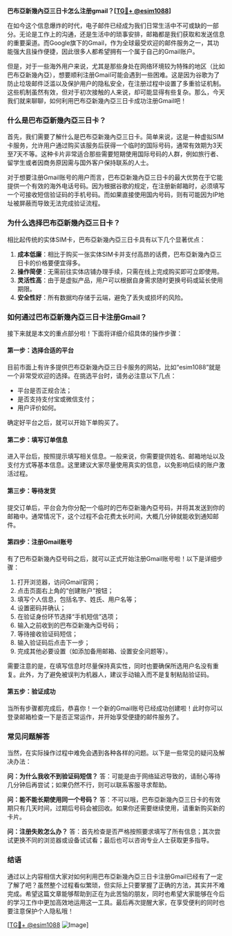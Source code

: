 **巴布亞新幾內亞三日卡怎么注册gmail？[[TG💪+ @esim1088](https://t.me/s/esim1088)]**

在如今这个信息爆炸的时代，电子邮件已经成为我们日常生活中不可或缺的一部分。无论是工作上的沟通，还是生活中的琐事安排，邮箱都是我们获取和发送信息的重要渠道。而Google旗下的Gmail，作为全球最受欢迎的邮件服务之一，其功能强大且操作便捷，因此很多人都希望拥有一个属于自己的Gmail账户。

但是，对于一些海外用户来说，尤其是那些身处在网络环境较为特殊的地区（比如巴布亞新幾內亞），想要顺利注册Gmail可能会遇到一些困难。这是因为谷歌为了防止垃圾邮件泛滥以及保护用户的隐私安全，在注册过程中设置了多重验证机制。这些机制虽然有效，但对于初次接触的人来说，却可能显得有些复杂。那么，今天我们就来聊聊，如何利用巴布亞新幾內亞三日卡成功注册Gmail吧！

### **什么是巴布亞新幾內亞三日卡？**

首先，我们需要了解什么是巴布亞新幾內亞三日卡。简单来说，这是一种虚拟SIM卡服务，允许用户通过购买该服务后获得一个临时的国际号码，通常有效期为3天至7天不等。这种卡片非常适合那些需要短期使用国际号码的人群，例如旅行者、留学生或者因商务原因需与国外客户保持联系的人士。

对于想要注册Gmail账号的用户而言，巴布亞新幾內亞三日卡的最大优势在于它能提供一个有效的海外电话号码。因为根据谷歌的规定，在注册新邮箱时，必须填写一个可接收短信验证码的手机号码。而如果直接使用国内号码，则有可能因为IP地址被屏蔽而导致无法完成验证流程。

### **为什么选择巴布亞新幾內亞三日卡？**

相比起传统的实体SIM卡，巴布亞新幾內亞三日卡具有以下几个显著优点：

1. **成本低廉**：相比于购买一张实体SIM卡并支付高昂的话费，巴布亞新幾內亞三日卡的价格要便宜得多。
2. **操作简便**：无需前往实体店铺办理手续，只需在线上完成购买即可立即使用。
3. **灵活性高**：由于是虚拟产品，用户可以根据自身需求随时更换号码或延长使用期限。
4. **安全性好**：所有数据均存储于云端，避免了丢失或损坏的风险。

### **如何通过巴布亞新幾內亞三日卡注册Gmail？**

接下来就是本文的重点部分啦！下面将详细介绍具体的操作步骤：

#### **第一步：选择合适的平台**
目前市面上有许多提供巴布亞新幾內亞三日卡服务的网站，比如“esim1088”就是一个非常受欢迎的选择。在挑选平台时，请务必注意以下几点：
- 平台是否正规合法；
- 是否支持支付宝或微信支付；
- 用户评价如何。

确定好平台之后，就可以开始下单购买了。

#### **第二步：填写订单信息**
进入平台后，按照提示填写相关信息。一般来说，你需要提供姓名、邮箱地址以及支付方式等基本信息。这里建议大家尽量使用真实的信息，以免影响后续的账户激活过程。

#### **第三步：等待发货**
提交订单后，平台会为你分配一个临时的巴布亞新幾內亞号码，并将其发送到你的邮箱中。通常情况下，这个过程不会花费太长时间，大概几分钟就能收到通知邮件。

#### **第四步：注册Gmail账号**
有了巴布亞新幾內亞号码之后，就可以正式开始注册Gmail账号啦！以下是详细步骤：

1. 打开浏览器，访问Gmail官网；
2. 点击页面右上角的“创建账户”按钮；
3. 填写个人信息，包括名字、姓氏、用户名等；
4. 设置密码并确认；
5. 在验证身份环节选择“手机短信”选项；
6. 输入之前收到的巴布亞新幾內亞号码；
7. 等待接收验证码短信；
8. 输入验证码后点击下一步；
9. 完成其他必要设置（如添加备用邮箱、设置安全问题等）。

需要注意的是，在填写信息时尽量保持真实性，同时也要确保所选用户名没有重复。此外，为了避免被误判为机器人，建议手动输入而不是复制粘贴验证码。

#### **第五步：验证成功**
当所有步骤都完成后，恭喜你！一个新的Gmail账号已经成功创建啦！此时你可以登录邮箱检查一下是否正常运作，并开始享受便捷的邮件服务了。

### **常见问题解答**

当然，在实际操作过程中难免会遇到各种各样的问题。以下是一些常见的疑问及解决办法：

**问：为什么我收不到验证码短信？**
答：可能是由于网络延迟导致的，请耐心等待几分钟后再尝试；如果仍然不行，则可以联系客服寻求帮助。

**问：能不能长期使用同一个号码？**
答：不可以哦，巴布亞新幾內亞三日卡的有效期只有几天时间，过期后号码会被回收。如果你还需要继续使用，请重新购买新的卡片。

**问：注册失败怎么办？**
答：首先检查是否严格按照要求填写了所有信息；其次尝试更换不同的浏览器或设备试试看；最后也可以咨询专业人士获取更多指导。

### **结语**

通过以上内容相信大家对如何利用巴布亞新幾內亞三日卡注册Gmail已经有了一定了解了吧？虽然整个过程看似繁琐，但实际上只要掌握了正确的方法，其实并不难完成。希望这篇文章能够帮助到正在为此苦恼的朋友，同时也希望大家能够在今后的学习工作中更加高效地运用这一工具。最后再次提醒大家，在享受便利的同时也要注意保护个人隐私哦！

[[TG💪+ @esim1088](https://t.me/s/esim1088) ![Image](https://i.postimg.cc/4NQfJmqS/Snipaste-2025-05-13-00-14-12.png)]